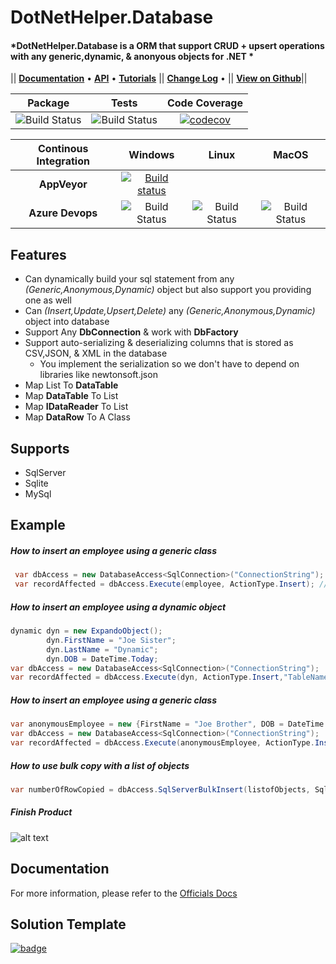 # DotNetHelper.Database


#### *DotNetHelper.Database is a ORM that support CRUD + upsert operations with any generic,dynamic, & anonyous objects for .NET * 

|| [**Documentation**][Docs] • [**API**][Docs-API] • [**Tutorials**][Docs-Tutorials] ||  [**Change Log**][Changelogs] • || [**View on Github**][Github]|| 

| Package  | Tests | Code Coverage |
| :-----:  | :---: | :------: |
| ![Build Status][nuget-downloads]  | ![Build Status][tests]  | [![codecov](https://codecov.io/gh/TheMofaDe/DotNetHelper.Database/branch/master/graph/badge.svg)](https://codecov.io/gh/TheMofaDe/DotNetHelper.Database) |


| Continous Integration | Windows | Linux | MacOS | 
| :-----: | :-----: | :-----: | :-----: |
| **AppVeyor** | [![Build status](https://ci.appveyor.com/api/projects/status/9mog32m4mejqyd3i?svg=true)](https://ci.appveyor.com/project/TheMofaDe/dotnethelper-database)  | | |
| **Azure Devops** | ![Build Status][azure-windows]  | ![Build Status][azure-linux]  | ![Build Status][azure-macOS] | 




## Features
+ Can dynamically build your sql statement from any *(Generic,Anonymous,Dynamic)* object but also support you providing one as well
+ Can  *(Insert,Update,Upsert,Delete)* any *(Generic,Anonymous,Dynamic)* object into database
+ Support Any **DbConnection** & work with **DbFactory**
+ Support auto-serializing & deserializing columns that is stored as CSV,JSON, & XML in the database 
  + You implement the serialization so we don't have to depend on libraries like newtonsoft.json 
+ Map List To **DataTable**
+ Map **DataTable** To List
+ Map **IDataReader** To List
+ Map **DataRow** To A Class

## Supports 
+   SqlServer
+   Sqlite
+   MySql




## Example 

##### How to insert an employee using a generic class
```csharp
 var dbAccess = new DatabaseAccess<SqlConnection>("ConnectionString");
 var recordAffected = dbAccess.Execute(employee, ActionType.Insert); // ActionType is a enum of Insert,Update,Delete,Upsert
```   
##### How to insert an employee using a dynamic object
```csharp
dynamic dyn = new ExpandoObject(); 
        dyn.FirstName = "Joe Sister";
        dyn.LastName = "Dynamic";
        dyn.DOB = DateTime.Today;
var dbAccess = new DatabaseAccess<SqlConnection>("ConnectionString");
var recordAffected = dbAccess.Execute(dyn, ActionType.Insert,"TableName"); // you need to specify the table name when using dynamic objects
```
##### How to insert an employee using a generic class
```csharp
var anonymousEmployee = new {FirstName = "Joe Brother", DOB = DateTime.Today.AddDays(-1) , LastName = "Anonymous"}; 
var dbAccess = new DatabaseAccess<SqlConnection>("ConnectionString");
var recordAffected = dbAccess.Execute(anonymousEmployee, ActionType.Insert,"TableName"); // you need to specify the table name when using anonymous objects
```

##### How to use bulk copy with a list of objects
~~~csharp
var numberOfRowCopied = dbAccess.SqlServerBulkInsert(listofObjects, SqlBulkCopyOptions.Default);```
~~~        
 

##### Finish Product 
![alt text][logo]



## Documentation
For more information, please refer to the [Officials Docs][Docs]

<!-- Links. -->
## Solution Template
[![badge](https://img.shields.io/badge/Built%20With-DotNet--Starter--Template-orange.svg)](https://github.com/TheMofaDe/DotNet-Starter-Template)


<!-- Links. -->

[1]:  https://gist.github.com/davidfowl/ed7564297c61fe9ab814

[Cake]: https://gist.github.com/davidfowl/ed7564297c61fe9ab814
[Azure DevOps]: https://gist.github.com/davidfowl/ed7564297c61fe9ab814
[AppVeyor]: https://gist.github.com/davidfowl/ed7564297c61fe9ab814
[GitVersion]: https://gitversion.readthedocs.io/en/latest/
[Nuget]: https://gist.github.com/davidfowl/ed7564297c61fe9ab814
[Chocolately]: https://gist.github.com/davidfowl/ed7564297c61fe9ab814
[WiX]: http://wixtoolset.org/
[DocFx]: https://dotnet.github.io/docfx/
[Github]: https://github.com/TheMofaDe/DotNetHelper.Database
[logo]: docs/images/snippet1.gif "Snippet 1"


<!-- Documentation Links. -->
[Docs]: https://themofade.github.io/DotNetHelper.Database/index.html
[Docs-API]: https://themofade.github.io/DotNetHelper.Database/api/DotNetHelper.Database.html
[Docs-Tutorials]: https://themofade.github.io/DotNetHelper.Database/tutorials/index.html
[Docs-samples]: https://dotnet.github.io/docfx/
[Changelogs]: https://github.com/TheMofaDe/DotNetHelper.Database/blob/master/CHANGELOG.md


<!-- BADGES. -->

[nuget-downloads]: https://img.shields.io/nuget/dt/DotNetHelper.Database.svg?style=flat-square
[tests]: https://img.shields.io/appveyor/tests/TheMofaDe/DotNetHelper.Database.svg?style=flat-square
[coverage-status]: https://dev.azure.com/Josephmcnealjr0013/DotNetHelper.Database/_apis/build/status/TheMofaDe.DotNetHelper.Database?branchName=master&jobName=Windows

[azure-windows]: https://dev.azure.com/Josephmcnealjr0013/DotNetHelper.Database/_apis/build/status/TheMofaDe.DotNetHelper.Database?branchName=master&jobName=Windows
[azure-linux]: https://dev.azure.com/Josephmcnealjr0013/DotNetHelper.Database/_apis/build/status/TheMofaDe.DotNetHelper.Database?branchName=master&jobName=Linux
[azure-macOS]: https://dev.azure.com/Josephmcnealjr0013/DotNetHelper.Database/_apis/build/status/TheMofaDe.DotNetHelper.Database?branchName=master&jobName=macOS
[app-veyor]: https://ci.appveyor.com/project/TheMofaDe/dotnethelper-database
